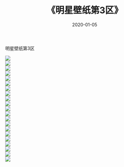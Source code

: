 ﻿---
layout: post
title:  《明星壁纸第3区》
date:   2020-01-05
img: http://img.660000.xyz/Sharelink/壁纸/明星壁纸/明星壁纸第3区/000-3.jpg
categories: [美女, 清纯, 唯美]
---

明星壁纸第3区

  ![](http://img.660000.xyz/Sharelink/壁纸/明星壁纸/063.jpg) <br> ![](http://img.660000.xyz/Sharelink/壁纸/明星壁纸/064.jpg) <br> ![](http://img.660000.xyz/Sharelink/壁纸/明星壁纸/065.jpg) <br> ![](http://img.660000.xyz/Sharelink/壁纸/明星壁纸/066.jpg) <br> ![](http://img.660000.xyz/Sharelink/壁纸/明星壁纸/067.jpg) <br> ![](http://img.660000.xyz/Sharelink/壁纸/明星壁纸/068.jpg) <br> ![](http://img.660000.xyz/Sharelink/壁纸/明星壁纸/069.jpg) <br> ![](http://img.660000.xyz/Sharelink/壁纸/明星壁纸/070.jpg) <br> ![](http://img.660000.xyz/Sharelink/壁纸/明星壁纸/071.jpg) <br> ![](http://img.660000.xyz/Sharelink/壁纸/明星壁纸/072.jpg) <br> ![](http://img.660000.xyz/Sharelink/壁纸/明星壁纸/073.jpg) <br> ![](http://img.660000.xyz/Sharelink/壁纸/明星壁纸/074.jpg) <br> ![](http://img.660000.xyz/Sharelink/壁纸/明星壁纸/075.jpg) <br> ![](http://img.660000.xyz/Sharelink/壁纸/明星壁纸/076.jpg) <br> ![](http://img.660000.xyz/Sharelink/壁纸/明星壁纸/077.jpg) <br> ![](http://img.660000.xyz/Sharelink/壁纸/明星壁纸/078.jpg) <br> ![](http://img.660000.xyz/Sharelink/壁纸/明星壁纸/079.jpg) <br> ![](http://img.660000.xyz/Sharelink/壁纸/明星壁纸/080.jpg) <br> ![](http://img.660000.xyz/Sharelink/壁纸/明星壁纸/081.jpg) <br> ![](http://img.660000.xyz/Sharelink/壁纸/明星壁纸/082.jpg) <br> ![](http://img.660000.xyz/Sharelink/壁纸/明星壁纸/083.jpg) <br>
